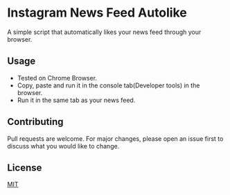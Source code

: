 # Instagram News Feed Autolike

A simple script that automatically likes your news feed through your browser.

## Usage

* Tested on Chrome Browser.
* Copy, paste and run it in the console tab(Developer tools) in the browser.
* Run it in the same tab as your news feed.

 
## Contributing
Pull requests are welcome. For major changes, please open an issue first to discuss what you would like to change.

## License
[MIT](https://choosealicense.com/licenses/mit/)